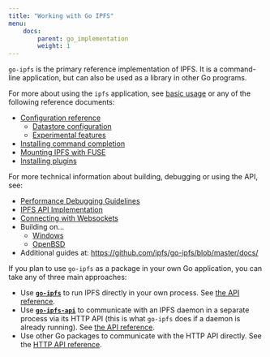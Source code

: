 ```yaml
---
title: "Working with Go IPFS"
menu:
    docs:
        parent: go_implementation
        weight: 1
---
```


`go-ipfs` is the primary reference implementation of IPFS. It is a command-line application, but can also be used as a library in other Go programs.

For more about using the `ipfs` application, see [basic usage](/start/usage) or any of the following reference documents:

- [Configuration reference](https://github.com/ipfs/go-ipfs/blob/master/docs/config.md)
    - [Datastore configuration](https://github.com/ipfs/go-ipfs/blob/master/docs/datastores.md)
    - [Experimental features](https://github.com/ipfs/go-ipfs/blob/master/docs/experimental-features.md)
- [Installing command completion](https://github.com/ipfs/go-ipfs/blob/master/docs/command-completion.md)
- [Mounting IPFS with FUSE](https://github.com/ipfs/go-ipfs/blob/master/docs/fuse.md)
- [Installing plugins](https://github.com/ipfs/go-ipfs/blob/master/docs/plugins.md)

For more technical information about building, debugging or using the API, see:

- [Performance Debugging Guidelines](https://github.com/ipfs/go-ipfs/blob/master/docs/debug-guide.md)
- [IPFS API Implementation](https://github.com/ipfs/go-ipfs/blob/master/docs/implement-api-bindings.md)
- [Connecting with Websockets](https://github.com/ipfs/go-ipfs/blob/master/docs/transports.md)
- Building on…
    - [Windows](https://github.com/ipfs/go-ipfs/blob/master/docs/windows.md)
    - [OpenBSD](https://github.com/ipfs/go-ipfs/blob/master/docs/openbsd.md)
- Additional guides at: https://github.com/ipfs/go-ipfs/blob/master/docs/

If you plan to use `go-ipfs` as a package in your own Go application, you can take any of three main approaches:

- Use **[`go-ipfs`](https://github.com/ipfs/go-ipfs)** to run IPFS directly in your own process. See [the API reference](/go/pkg/go-ipfs/core/coreapi).
- Use **[`go-ipfs-api`](https://github.com/ipfs/go-ipfs-api)** to communicate with an IPFS daemon in a separate process via its HTTP API (this is what `go-ipfs` does if a daemon is already running). See [the API reference](/go/pkg/go-ipfs-api).
- Use other Go packages to communicate with the HTTP API directly. See the [HTTP API reference](/api/http).
